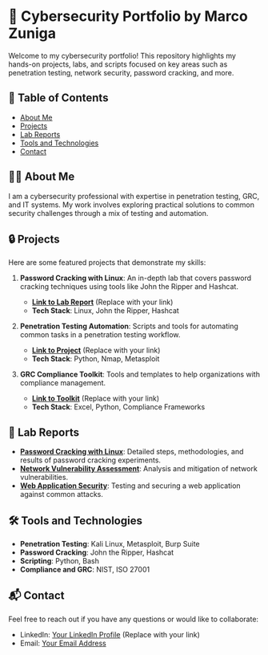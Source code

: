 # 🚀 Cybersecurity Portfolio by Marco Zuniga

Welcome to my cybersecurity portfolio! This repository highlights my hands-on projects, labs, and scripts focused on key areas such as penetration testing, network security, password cracking, and more.

## 📂 Table of Contents
- [About Me](#about-me)
- [Projects](#projects)
- [Lab Reports](#lab-reports)
- [Tools and Technologies](#tools-and-technologies)
- [Contact](#contact)

## 👨‍💻 About Me
I am a cybersecurity professional with expertise in penetration testing, GRC, and IT systems. My work involves exploring practical solutions to common security challenges through a mix of testing and automation.

## 🔒 Projects
Here are some featured projects that demonstrate my skills:
1. **Password Cracking with Linux**: An in-depth lab that covers password cracking techniques using tools like John the Ripper and Hashcat.
   - **[Link to Lab Report](#)** (Replace with your link)
   - **Tech Stack**: Linux, John the Ripper, Hashcat

2. **Penetration Testing Automation**: Scripts and tools for automating common tasks in a penetration testing workflow.
   - **[Link to Project](#)** (Replace with your link)
   - **Tech Stack**: Python, Nmap, Metasploit

3. **GRC Compliance Toolkit**: Tools and templates to help organizations with compliance management.
   - **[Link to Toolkit](#)** (Replace with your link)
   - **Tech Stack**: Excel, Python, Compliance Frameworks

## 📝 Lab Reports
- **[Password Cracking with Linux](#)**: Detailed steps, methodologies, and results of password cracking experiments.
- **[Network Vulnerability Assessment](#)**: Analysis and mitigation of network vulnerabilities.
- **[Web Application Security](#)**: Testing and securing a web application against common attacks.

## 🛠 Tools and Technologies
- **Penetration Testing**: Kali Linux, Metasploit, Burp Suite
- **Password Cracking**: John the Ripper, Hashcat
- **Scripting**: Python, Bash
- **Compliance and GRC**: NIST, ISO 27001

## 📬 Contact
Feel free to reach out if you have any questions or would like to collaborate:
- LinkedIn: [Your LinkedIn Profile](#) (Replace with your link)
- Email: [Your Email Address](#)
